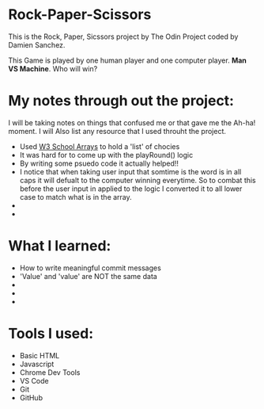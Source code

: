 # Rock-Paper-Scissors 
This is the Rock, Paper, Sicssors project by The Odin Project coded by Damien Sanchez.

This Game is played by one human player and one computer player. **Man VS Machine**. Who will win?

# My notes through out the project:
I will be taking notes on things that confused me or that gave me the Ah-ha! moment. I will Also list any resource that I used throuht the project.

* Used [W3 School Arrays](w3school.com/js/js_array.asp) to hold a 'list' of chocies
* It was hard for to come up with the playRound() logic
* By writing some psuedo code it actually helped!!
* I notice that when taking user input that somtime is the word is in all caps it will defualt to the computer winning everytime.
    So to combat this before the user input in applied to the logic I converted it to all lower case to match what is in the array.
* 
* 


# What I learned:
* How to write meaningful commit messages
* 'Value' and 'value' are NOT the same data
* 
* 
* 


# Tools I used:
* Basic HTML
* Javascript
* Chrome Dev Tools
* VS Code
* Git
* GitHub